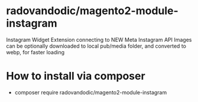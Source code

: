 # radovandodic/magento2-module-instagram

Instagram Widget Extension connecting to NEW Meta Instagram API
Images can be optionally downloaded to local pub/media folder, and converted to webp, for faster loading

# How to install via composer
- composer require radovandodic/magento2-module-instagram
